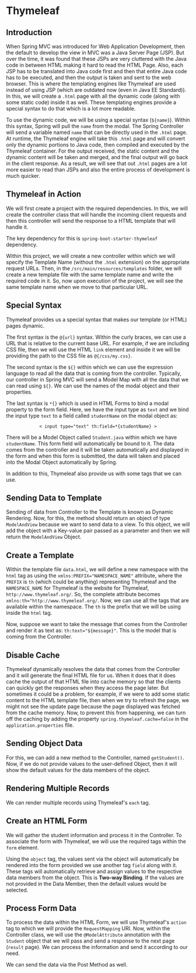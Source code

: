 # Thymeleaf

## Introduction
<div>
    <p>When Spring MVC was introduced for Web Application Development, then the default to develop the view in MVC was a Java Server Page (JSP). But over the time, it was found that these JSPs are very cluttered with the Java code in between HTML making it hard to read the HTML Page. Also, each JSP has to be translated into Java code first and then that entire Java code has to be executed, and then the output is taken and sent to the web browser. This is where the templating engines like Thymeleaf are used instead of using JSP (which are outdated now (even in Java EE Standard)). In this, we will create a <code>.html</code> page with all the dynamic code (along with some static code) inside it as well. These templating engines provide a special syntax to do that which is a lot more readable.</p>
    <p>To use the dynamic code, we will be using a special syntax (<code>${name}</code>). Within this syntax, Spring will pull the <code>name</code> from the modal. The Spring Controller will send a variable named <code>name</code> that can be directly used in the <code>.html</code> page. At runtime, the Thymeleaf engine will take this <code>.html</code> page and will convert only the dynamic portions to Java code, then compiled and executed by the Thymeleaf container. For the output received, the static content and the dynamic content will be taken and merged, and the final output will go back in the client response. As a result, we will see that out <code>.html</code> pages are a lot more easier to read than JSPs and also the entire process of development is much quicker.</p>
</div>

## Thymeleaf in Action
<div>
    <p>We will first create a project with the required dependencies. In this, we will create the controller class that will handle the incoming client requests and then this controller will send the response to a HTML template that will handle it.</p>
    <p>The key dependency for this is <code>spring-boot-starter-thymeleaf</code> dependency.</p>
    <p>Within this project, we will create a new controller within which we will specify the Template Name (without the <code>.html</code> extension) on the appropriate request URLs. Then, in the <code>/src/main/resources/templates</code> folder, we will create a new template file with the same template name and write the required code in it. So, now upon execution of the project, we will see the same template name when we move to that particular URL.</p>
</div>

## Special Syntax
<div>
    <p>Thymeleaf provides us a special syntax that makes our template (or HTML) pages dynamic.</p>
    <p>The first syntax is the <code>@{url}</code> syntax. Within the curly braces, we can use a URL that is relative to the current base URL. For example, if we are including CSS file, then we will use the HTML <code>link</code> element and inside it we will be providing the path to the CSS file as <code>@{/css/my.css}</code>.</p>
    <p>The second syntax is the <code>${}</code> within which we can use the expression language to read all the data that is coming from the controller. Typically, our controller in Spring MVC will send a Model Map with all the data that we can read using <code>${}</code>. We can use the names of the modal object and their properties.</p>
    <p>The last syntax is <code>*{}</code> which is used in HTML Forms to bind a modal property to the form field. Here, we have the input type as <code>text</code> and we bind the input type <code>text</code> to a field called <code>studentName</code> on the modal object as:</p>
    <center><code>< input type="text" th:field=*{studentName} ></code></center>
    <p>There will be a Model Object called <code>Student.java</code> within which we have <code>studentName</code>. This form field will automatically be bound to it. The data comes from the controller and it will be taken automatically and displayed in the form and when this form is submitted, the data will taken and placed into the Modal Object automatically by Spring.</p>
    <p>In addition to this, Thymeleaf also provide us with some tags that we can use.</p>
</div>

## Sending Data to Template
<div>
    <p>Sending of data from Controller to the Template is known as Dynamic Rendering. Now, for this, the method should return an object of type <code>ModelAndView</code> because we want to send data to a view. To this object, we will add the object with a Key-value pair passed as a parameter and then we will return the <code>ModelAndView</code> Object.</p>
</div>

## Create a Template
<div>
    <p>Within the template file <code>data.html</code>, we will define a new namespace with the <code>html</code> tag as using the <code>xmlns:PREFIX="NAMESPACE_NAME"</code> attribute, where the <code>PREFIX</code> is <code>th</code> (which could be anything) representing Thymeleaf and the <code>NAMESPACE_NAME</code> for Thymeleaf is the website for Thymeleaf, <code>http://www.thymeleaf.org/</code>. So, the complete attribute becomes <code>xmlns:th="http://www.thymeleaf.org/</code>. Now, we can use all the tags that are available within the namespace. The <code>th</code> is the prefix that we will be using inside the <code>html</code> tag.</p>
    <p>Now, suppose we want to take the message that comes from the Controller and render it as text as: <code>th:text="${message}"</code>. This is the model that is coming from the Controller.</p>
</div>

## Disable Cache
<div>
    <p>Thymeleaf dynamically resolves the data that comes from the Controller and it will generate the final HTML file for us. When it does that it does cache the output of that HTML file into cache memory so that the clients can quickly get the responses when they access the page later. But sometimes it could be a problem, for example, if we were to add some static content to the HTML template file, then when we try to refresh the page, we might not see the update page because the page displayed was fetched from the cache memory. Now, to prevent this from happening, we can turn off the caching by adding the property <code>spring.thymeleaf.cache=false</code> in the <code>application.properties</code> file.</p>
</div>

## Sending Object Data
<div>
    <p>For this, we can add a new method to the Controller, named <code>getStudent()</code>. Now, if we do not provide values to the user-defined Object, then it will show the default values for the data members of the object.</p>
</div>

## Rendering Multiple Records
<div>
    <p>We can render multiple records using Thymeleaf's <code>each</code> tag.</p>
</div>

## Create an HTML Form
<div>
    <p>We will gather the student information and process it in the Controller. To associate the form with Thymeleaf, we will use the required tags within the <code>form</code> element.</p>
    <p>Using the <code>object</code> tag, the values sent via the object will automatically be rendered into the form provided we use another tag <code>field</code> along with it. These tags will automatically retrieve and assign values to the respective data members from the object. This is <b>Two-way Binding</b>. If the values are not provided in the Data Member, then the default values would be selected.</p>
</div>

## Process Form Data
<div>
    <p>To process the data within the HTML Form, we will use Thymeleaf's <code>action</code> tag to which we will provide the <code>RequestMapping</code> URI. Now, within the Controller class, we will use the <code>@ModelAttribute</code> annotation with the <code>Student</code> object that we will pass and send a response to the next page (<code>result</code> page). We can process the information and send it according to our need.</p>
    <p>We can send the data via the Post Method as well.</p>
</div>
